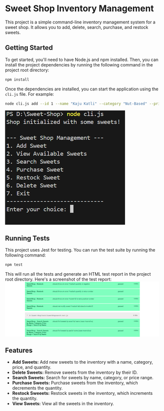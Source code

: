 # Sweet Shop Inventory Management

This project is a simple command-line inventory management system for a sweet shop. It allows you to add, delete, search, purchase, and restock sweets.

## Getting Started

To get started, you'll need to have Node.js and npm installed. Then, you can install the project dependencies by running the following command in the project root directory:

```bash
npm install
```

Once the dependencies are installed, you can start the application using the `cli.js` file. For example:

```bash
node cli.js add --id 1 --name "Kaju Katli" --category "Nut-Based" --price 50 --quantity 20
```


![CLI in action](./images/Screenshot%202025-07-17%20145806.png)

## Running Tests

This project uses Jest for testing. You can run the test suite by running the following command:

```bash
npm test
```

This will run all the tests and generate an HTML test report in the project root directory. Here's a screenshot of the test report:
![Test Report](./images/Screenshot%202025-07-17%20145128.png)


## Features

*   **Add Sweets:** Add new sweets to the inventory with a name, category, price, and quantity.
*   **Delete Sweets:** Remove sweets from the inventory by their ID.
*   **Search Sweets:** Search for sweets by name, category, or price range.
*   **Purchase Sweets:** Purchase sweets from the inventory, which decrements the quantity.
*   **Restock Sweeets:** Restock sweets in the inventory, which increments the quantity.
*   **View Sweets:** View all the sweets in the inventory.
